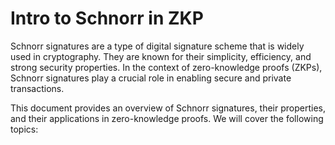 # Intro to Schnorr in ZKP

Schnorr signatures are a type of digital signature scheme that is widely used in cryptography. They are known for their simplicity, efficiency, and strong security properties. In the context of zero-knowledge proofs (ZKPs), Schnorr signatures play a crucial role in enabling secure and private transactions.

This document provides an overview of Schnorr signatures, their properties, and their applications in zero-knowledge proofs. We will cover the following topics:

```{tableofcontents}
```
